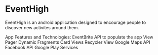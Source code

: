 # EventHigh

EventHigh is an android application designed to encourage people to discover new activites around them.

App Features and Technologies: 
EventBrite API to populate the app
View Pager
Dynamic Fragments
Card Views
Recycler View
Google Maps API
Facebook API
Google Play Services
